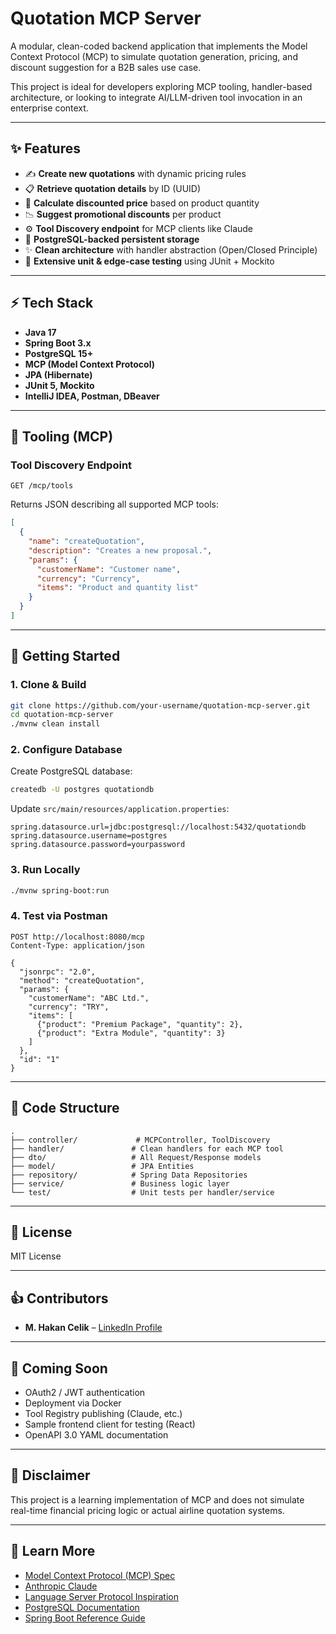 # Quotation MCP Server

A modular, clean-coded backend application that implements the Model Context Protocol (MCP) to simulate quotation generation, pricing, and discount suggestion for a B2B sales use case.

This project is ideal for developers exploring MCP tooling, handler-based architecture, or looking to integrate AI/LLM-driven tool invocation in an enterprise context.

---

## ✨ Features

- ✍️ **Create new quotations** with dynamic pricing rules
- 📋 **Retrieve quotation details** by ID (UUID)
- 💸 **Calculate discounted price** based on product quantity
- 📉 **Suggest promotional discounts** per product
- ⚙️ **Tool Discovery endpoint** for MCP clients like Claude
- 🔐 **PostgreSQL-backed persistent storage**
- ✨ **Clean architecture** with handler abstraction (Open/Closed Principle)
- 📃 **Extensive unit & edge-case testing** using JUnit + Mockito

---

## ⚡ Tech Stack

- **Java 17**
- **Spring Boot 3.x**
- **PostgreSQL 15+**
- **MCP (Model Context Protocol)**
- **JPA (Hibernate)**
- **JUnit 5, Mockito**
- **IntelliJ IDEA, Postman, DBeaver**

---

## 📑 Tooling (MCP)

### Tool Discovery Endpoint

```
GET /mcp/tools
```

Returns JSON describing all supported MCP tools:

```json
[
  {
    "name": "createQuotation",
    "description": "Creates a new proposal.",
    "params": {
      "customerName": "Customer name",
      "currency": "Currency",
      "items": "Product and quantity list"
    }
  }
]
```

---

## 🚀 Getting Started

### 1. Clone & Build

```bash
git clone https://github.com/your-username/quotation-mcp-server.git
cd quotation-mcp-server
./mvnw clean install
```

### 2. Configure Database

Create PostgreSQL database:

```bash
createdb -U postgres quotationdb
```

Update `src/main/resources/application.properties`:

```properties
spring.datasource.url=jdbc:postgresql://localhost:5432/quotationdb
spring.datasource.username=postgres
spring.datasource.password=yourpassword
```

### 3. Run Locally

```bash
./mvnw spring-boot:run
```

### 4. Test via Postman

```http
POST http://localhost:8080/mcp
Content-Type: application/json

{
  "jsonrpc": "2.0",
  "method": "createQuotation",
  "params": {
    "customerName": "ABC Ltd.",
    "currency": "TRY",
    "items": [
      {"product": "Premium Package", "quantity": 2},
      {"product": "Extra Module", "quantity": 3}
    ]
  },
  "id": "1"
}
```

---

## 📂 Code Structure

```
.
├── controller/             # MCPController, ToolDiscovery
├── handler/               # Clean handlers for each MCP tool
├── dto/                   # All Request/Response models
├── model/                 # JPA Entities
├── repository/            # Spring Data Repositories
├── service/               # Business logic layer
└── test/                  # Unit tests per handler/service
```

---

## 📝 License

MIT License

---

## 👍 Contributors

- **M. Hakan Celik** – [LinkedIn Profile](https://www.linkedin.com/in/muhammedhakancelik/)

---

## 🚀 Coming Soon

- OAuth2 / JWT authentication
- Deployment via Docker
- Tool Registry publishing (Claude, etc.)
- Sample frontend client for testing (React)
- OpenAPI 3.0 YAML documentation

---

## 🚫 Disclaimer

This project is a learning implementation of MCP and does not simulate real-time financial pricing logic or actual airline quotation systems.

---

## 🧠 Learn More

- [Model Context Protocol (MCP) Spec](https://spec.modelcontextprotocol.io/)
- [Anthropic Claude](https://claude.ai/)
- [Language Server Protocol Inspiration](https://microsoft.github.io/language-server-protocol/)
- [PostgreSQL Documentation](https://www.postgresql.org/docs/)
- [Spring Boot Reference Guide](https://docs.spring.io/spring-boot/docs/current/reference/htmlsingle/)
